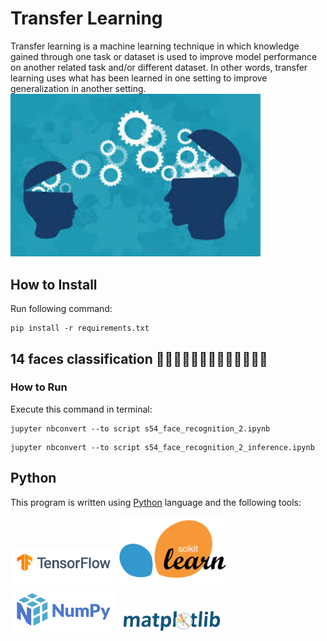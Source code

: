 # Transfer Learning
Transfer learning is a machine learning technique in which knowledge gained through one task or dataset is used to improve model performance on another related task and/or different dataset. In other words, transfer learning uses what has been learned in one setting to improve generalization in another setting.
<img src="pics/transfer learning.jpg" width="400">

## How to Install
Run following command:
```
pip install -r requirements.txt
```

## 14 faces classification 🧔🏻👩🏻‍🦳👨🏻👨🏽‍🦳👩🏻‍🦱

### How to Run
Execute this command in terminal:
```
jupyter nbconvert --to script s54_face_recognition_2.ipynb
```
```
jupyter nbconvert --to script s54_face_recognition_2_inference.ipynb
```

## Python
This program is written using [Python](https://www.python.org/) language and the following tools:

<img src="pics/tensorflow.png" width="170">
<img src="pics/scikit-learn.png" width="170">
<img src="pics/numpy.png" width="170">
<img src="pics/matplotlib.png" width="170">